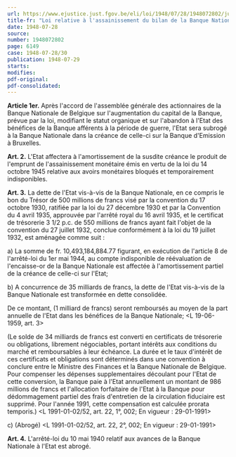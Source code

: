 ```yaml
---
url: https://www.ejustice.just.fgov.be/eli/loi/1948/07/28/1948072802/justel
title-fr: "Loi relative à l'assainissement du bilan de la Banque Nationale de Belgique. Voir modification(s)"
date: 1948-07-28
source:
number: 1948072802
page: 6149
case: 1948-07-28/30
publication: 1948-07-29
starts:
modifies:
pdf-original:
pdf-consolidated:
---
```


**Article 1er.** Après l'accord de l'assemblée générale des actionnaires de la Banque Nationale de Belgique sur l'augmentation du capital de la Banque, prévue par la loi, modifiant le statut organique et sur l'abandon à l'Etat des bénéfices de la Banque afférents à la période de guerre, l'Etat sera subrogé à la Banque Nationale dans la créance de celle-ci sur la Banque d'Emission à Bruxelles.

**Art. 2.** L'Etat affectera à l'amortissement de la susdite créance le produit de l'emprunt de l'assainissement monétaire émis en vertu de la loi du 14 octobre 1945 relative aux avoirs monétaires bloqués et temporairement indisponibles.

**Art. 3.** La dette de l'Etat vis-à-vis de la Banque Nationale, en ce compris le bon du Trésor de 500 millions de francs visé par la convention du 17 octobre 1930, ratifiée par la loi du 27 décembre 1930 et par la Convention du 4 avril 1935, approuvée par l'arrêté royal du 16 avril 1935, et le certificat de trésorerie 3 1/2 p.c. de 550 millions de francs ayant fait l'objet de la convention du 27 juillet 1932, conclue conformément à la loi du 19 juillet 1932, est aménagée comme suit :

   a) La somme de fr. 10,493,184,884.77 figurant, en exécution de l'article 8 de l'arrêté-loi du 1er mai 1944, au compte indisponible de réévaluation de l'encaisse-or de la Banque Nationale est affectée à l'amortissement partiel de la créance de celle-ci sur l'Etat;

   b) A concurrence de 35 milliards de francs, la dette de l'Etat vis-à-vis de la Banque Nationale est transformée en dette consolidée.

De ce montant, (1 milliard de francs) seront remboursés au moyen de la part annuelle de l'Etat dans les bénéfices de la Banque Nationale; <L 19-06-1959, art. 3>

(Le solde de 34 milliards de francs est converti en certificats de trésorerie ou obligations, librement négociables, portant intérêts aux conditions du marché et remboursables à leur échéance. La durée et le taux d'intérêt de ces certificats et obligations sont déterminés dans une convention à conclure entre le Ministre des Finances et la Banque Nationale de Belgique. Pour compenser les dépenses supplementaires découlant pour l'Etat de cette conversion, la Banque paie à l'Etat annuellement un montant de 986 millions de francs et l'allocation forfaitaire de l'Etat à la Banque pour dédommagement partiel des frais d'entretien de la circulation fiduciaire est supprimé. Pour l'année 1991, cette compensation est calculée prorata temporis.) <L 1991-01-02/52, art. 22, 1°, 002;  En vigueur :  29-01-1991>

   c) (Abrogé) <L 1991-01-02/52, art. 22, 2°, 002;  En vigueur :  29-01-1991>

**Art. 4.** L'arrêté-loi du 10 mai 1940 relatif aux avances de la Banque Nationale à l'Etat est abrogé.
